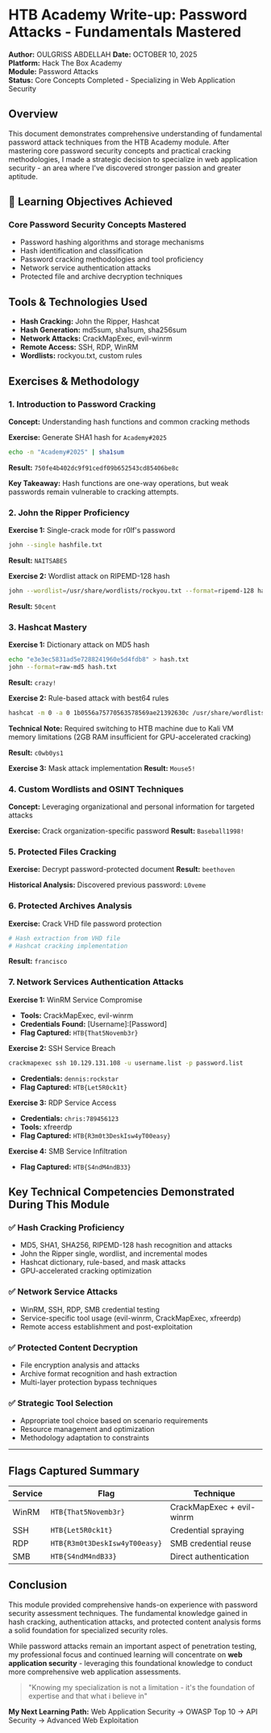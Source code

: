 # HTB Academy Write-up: Password Attacks - Fundamentals Mastered

**Author:** OULGRISS ABDELLAH
**Date:** OCTOBER 10, 2025  
**Platform:** Hack The Box Academy  
**Module:** Password Attacks  
**Status:** Core Concepts Completed - Specializing in Web Application Security

## Overview

This document demonstrates comprehensive understanding of fundamental password attack techniques from the HTB Academy module. After mastering core password security concepts and practical cracking methodologies, I made a strategic decision to specialize in web application security - an area where I've discovered stronger passion and greater aptitude.

## 🎯 Learning Objectives Achieved

### Core Password Security Concepts Mastered
- Password hashing algorithms and storage mechanisms
- Hash identification and classification
- Password cracking methodologies and tool proficiency
- Network service authentication attacks
- Protected file and archive decryption techniques

## Tools & Technologies Used

- **Hash Cracking:** John the Ripper, Hashcat
- **Hash Generation:** md5sum, sha1sum, sha256sum
- **Network Attacks:** CrackMapExec, evil-winrm
- **Remote Access:** SSH, RDP, WinRM
- **Wordlists:** rockyou.txt, custom rules



## Exercises & Methodology

### 1. Introduction to Password Cracking

**Concept:** Understanding hash functions and common cracking methods



**Exercise:** Generate SHA1 hash for `Academy#2025`
```bash
echo -n "Academy#2025" | sha1sum
```
**Result:** `750fe4b402dc9f91cedf09b652543cd85406be8c`

**Key Takeaway:** Hash functions are one-way operations, but weak passwords remain vulnerable to cracking attempts.

### 2. John the Ripper Proficiency






**Exercise 1:** Single-crack mode for r0lf's password
```bash
john --single hashfile.txt
```
**Result:** `NAITSABES`





**Exercise 2:** Wordlist attack on RIPEMD-128 hash
```bash
john --wordlist=/usr/share/wordlists/rockyou.txt --format=ripemd-128 hashfile.txt
```
**Result:** `50cent`





### 3. Hashcat Mastery

**Exercise 1:** Dictionary attack on MD5 hash
```bash
echo "e3e3ec5831ad5e7288241960e5d4fdb8" > hash.txt
john --format=raw-md5 hash.txt
```
**Result:** `crazy!`





**Exercise 2:** Rule-based attack with best64 rules
```bash
hashcat -m 0 -a 0 1b0556a75770563578569ae21392630c /usr/share/wordlists/rockyou.txt -r /usr/share/hashcat/rules/best64.rule
```
**Technical Note:** Required switching to HTB machine due to Kali VM memory limitations (2GB RAM insufficient for GPU-accelerated cracking)

**Result:** `c0wb0ys1`





**Exercise 3:** Mask attack implementation
**Result:** `Mouse5!`






### 4. Custom Wordlists and OSINT Techniques

**Concept:** Leveraging organizational and personal information for targeted attacks

**Exercise:** Crack organization-specific password
**Result:** `Baseball1998!`





### 5. Protected Files Cracking

**Exercise:** Decrypt password-protected document
**Result:** `beethoven`

**Historical Analysis:** Discovered previous password: `L0veme`





### 6. Protected Archives Analysis

**Exercise:** Crack VHD file password protection
```bash
# Hash extraction from VHD file
# Hashcat cracking implementation
```
**Result:** `francisco`






### 7. Network Services Authentication Attacks

**Exercise 1:** WinRM Service Compromise
- **Tools:** CrackMapExec, evil-winrm
- **Credentials Found:** [Username]:[Password]
- **Flag Captured:** `HTB{That5Novemb3r}`





**Exercise 2:** SSH Service Breach
```bash
crackmapexec ssh 10.129.131.108 -u username.list -p password.list
```
- **Credentials:** `dennis:rockstar`
- **Flag Captured:** `HTB{Let5R0ck1t}`




**Exercise 3:** RDP Service Access
- **Credentials:** `chris:789456123`
- **Tools:** xfreerdp
- **Flag Captured:** `HTB{R3m0t3DeskIsw4yT00easy}`



**Exercise 4:** SMB Service Infiltration
- **Flag Captured:** `HTB{S4ndM4ndB33}`







## Key Technical Competencies Demonstrated During This Module

### ✅ Hash Cracking Proficiency
- MD5, SHA1, SHA256, RIPEMD-128 hash recognition and attacks
- John the Ripper single, wordlist, and incremental modes
- Hashcat dictionary, rule-based, and mask attacks
- GPU-accelerated cracking optimization

### ✅ Network Service Attacks
- WinRM, SSH, RDP, SMB credential testing
- Service-specific tool usage (evil-winrm, CrackMapExec, xfreerdp)
- Remote access establishment and post-exploitation

### ✅ Protected Content Decryption
- File encryption analysis and attacks
- Archive format recognition and hash extraction
- Multi-layer protection bypass techniques

### ✅ Strategic Tool Selection
- Appropriate tool choice based on scenario requirements
- Resource management and optimization
- Methodology adaptation to constraints

---

## Flags Captured Summary

| Service | Flag | Technique |
|---------|------|-----------|
| WinRM | `HTB{That5Novemb3r}` | CrackMapExec + evil-winrm |
| SSH | `HTB{Let5R0ck1t}` | Credential spraying |
| RDP | `HTB{R3m0t3DeskIsw4yT00easy}` | SMB credential reuse |
| SMB | `HTB{S4ndM4ndB33}` | Direct authentication |



## Conclusion

This module provided comprehensive hands-on experience with password security assessment techniques. The fundamental knowledge gained in hash cracking, authentication attacks, and protected content analysis forms a solid foundation for specialized security roles.

While password attacks remain an important aspect of penetration testing, my professional focus and continued learning will concentrate on **web application security** - leveraging this foundational knowledge to conduct more comprehensive web application assessments.

> "Knowing my specialization is not a limitation - it's the foundation of expertise and that what i believe in"


**My Next Learning Path:** Web Application Security → OWASP Top 10 → API Security → Advanced Web Exploitation